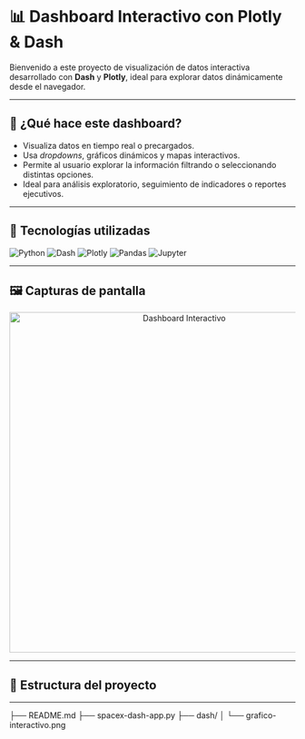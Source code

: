 # 📊 Dashboard Interactivo con Plotly & Dash

Bienvenido a este proyecto de visualización de datos interactiva desarrollado con **Dash** y **Plotly**, ideal para explorar datos dinámicamente desde el navegador.

---

## 🧠 ¿Qué hace este dashboard?

- Visualiza datos en tiempo real o precargados.  
- Usa *dropdowns*, gráficos dinámicos y mapas interactivos.  
- Permite al usuario explorar la información filtrando o seleccionando distintas opciones.  
- Ideal para análisis exploratorio, seguimiento de indicadores o reportes ejecutivos.

---

## 🚀 Tecnologías utilizadas

![Python](https://img.shields.io/badge/Python-3776AB?style=for-the-badge&logo=python&logoColor=white)
![Dash](https://img.shields.io/badge/Dash-000000?style=for-the-badge&logo=plotly&logoColor=white)
![Plotly](https://img.shields.io/badge/Plotly-3F4F75?style=for-the-badge&logo=plotly&logoColor=white)
![Pandas](https://img.shields.io/badge/Pandas-150458?style=for-the-badge&logo=pandas&logoColor=white)
![Jupyter](https://img.shields.io/badge/Jupyter-F37626?style=for-the-badge&logo=jupyter&logoColor=white)

---

## 🖼️ Capturas de pantalla

<p align="center">
  <img src="dash/grafico-interactivo.png" alt="Dashboard Interactivo" width="600"/>
</p>

---

## 📁 Estructura del proyecto
---

├── README.md
├── spacex-dash-app.py
├── dash/
│   └── grafico-interactivo.png
